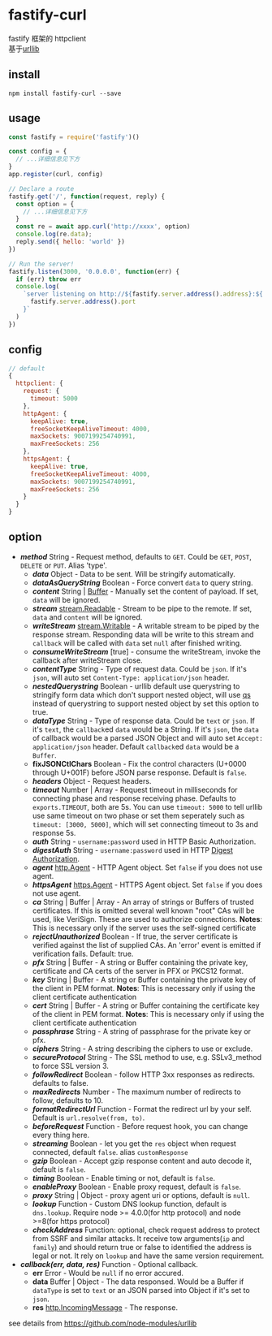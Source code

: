 # fastify-curl

fastify 框架的 httpclient  
基于[urllib](https://github.com/node-modules/urllib)

## install

```
npm install fastify-curl --save
```

## usage

```javascript
const fastify = require('fastify')()

const config = {
  // ...详细信息见下方
}
app.register(curl, config)

// Declare a route
fastify.get('/', function(request, reply) {
  const option = {
    // ...详细信息见下方
  }
  const re = await app.curl('http://xxxx', option)
  console.log(re.data);
  reply.send({ hello: 'world' })
})

// Run the server!
fastify.listen(3000, '0.0.0.0', function(err) {
  if (err) throw err
  console.log(
    `server listening on http://${fastify.server.address().address}:${
      fastify.server.address().port
    }`
  )
})
```

## config

```javascript
// default
{
  httpclient: {
    request: {
      timeout: 5000
    },
    httpAgent: {
      keepAlive: true,
      freeSocketKeepAliveTimeout: 4000,
      maxSockets: 9007199254740991,
      maxFreeSockets: 256
    },
    httpsAgent: {
      keepAlive: true,
      freeSocketKeepAliveTimeout: 4000,
      maxSockets: 9007199254740991,
      maxFreeSockets: 256
    }
  }
}
```

## option

* **_method_** String - Request method, defaults to `GET`. Could be `GET`, `POST`, `DELETE` or `PUT`. Alias 'type'.
  * **_data_** Object - Data to be sent. Will be stringify automatically.
  * **_dataAsQueryString_** Boolean - Force convert `data` to query string.
  * **_content_** String | [Buffer](http://nodejs.org/api/buffer.html) - Manually set the content of payload. If set, `data` will be ignored.
  * **_stream_** [stream.Readable](http://nodejs.org/api/stream.html#stream_class_stream_readable) - Stream to be pipe to the remote. If set, `data` and `content` will be ignored.
  * **_writeStream_** [stream.Writable](http://nodejs.org/api/stream.html#stream_class_stream_writable) - A writable stream to be piped by the response stream. Responding data will be write to this stream and `callback` will be called with `data` set `null` after finished writing.
  * **_consumeWriteStream_** [true] - consume the writeStream, invoke the callback after writeStream close.
  * **_contentType_** String - Type of request data. Could be `json`. If it's `json`, will auto set `Content-Type: application/json` header.
  * **_nestedQuerystring_** Boolean - urllib default use querystring to stringify form data which don't support nested object, will use [qs](https://github.com/ljharb/qs) instead of querystring to support nested object by set this option to true.
  * **_dataType_** String - Type of response data. Could be `text` or `json`. If it's `text`, the `callback`ed `data` would be a String. If it's `json`, the `data` of callback would be a parsed JSON Object and will auto set `Accept: application/json` header. Default `callback`ed `data` would be a `Buffer`.
  * **fixJSONCtlChars** Boolean - Fix the control characters (U+0000 through U+001F) before JSON parse response. Default is `false`.
  * **_headers_** Object - Request headers.
  * **_timeout_** Number | Array - Request timeout in milliseconds for connecting phase and response receiving phase. Defaults to `exports.TIMEOUT`, both are 5s. You can use `timeout: 5000` to tell urllib use same timeout on two phase or set them seperately such as `timeout: [3000, 5000]`, which will set connecting timeout to 3s and response 5s.
  * **_auth_** String - `username:password` used in HTTP Basic Authorization.
  * **_digestAuth_** String - `username:password` used in HTTP [Digest Authorization](http://en.wikipedia.org/wiki/Digest_access_authentication).
  * **_agent_** [http.Agent](http://nodejs.org/api/http.html#http_class_http_agent) - HTTP Agent object.
    Set `false` if you does not use agent.
  * **_httpsAgent_** [https.Agent](http://nodejs.org/api/https.html#https_class_https_agent) - HTTPS Agent object.
    Set `false` if you does not use agent.
  * **_ca_** String | Buffer | Array - An array of strings or Buffers of trusted certificates.
    If this is omitted several well known "root" CAs will be used, like VeriSign.
    These are used to authorize connections.
    **Notes**: This is necessary only if the server uses the self-signed certificate
  * **_rejectUnauthorized_** Boolean - If true, the server certificate is verified against the list of supplied CAs.
    An 'error' event is emitted if verification fails. Default: true.
  * **_pfx_** String | Buffer - A string or Buffer containing the private key,
    certificate and CA certs of the server in PFX or PKCS12 format.
  * **_key_** String | Buffer - A string or Buffer containing the private key of the client in PEM format.
    **Notes**: This is necessary only if using the client certificate authentication
  * **_cert_** String | Buffer - A string or Buffer containing the certificate key of the client in PEM format.
    **Notes**: This is necessary only if using the client certificate authentication
  * **_passphrase_** String - A string of passphrase for the private key or pfx.
  * **_ciphers_** String - A string describing the ciphers to use or exclude.
  * **_secureProtocol_** String - The SSL method to use, e.g. SSLv3_method to force SSL version 3.
  * **_followRedirect_** Boolean - follow HTTP 3xx responses as redirects. defaults to false.
  * **_maxRedirects_** Number - The maximum number of redirects to follow, defaults to 10.
  * **_formatRedirectUrl_** Function - Format the redirect url by your self. Default is `url.resolve(from, to)`.
  * **_beforeRequest_** Function - Before request hook, you can change every thing here.
  * **_streaming_** Boolean - let you get the `res` object when request connected, default `false`. alias `customResponse`
  * **_gzip_** Boolean - Accept gzip response content and auto decode it, default is `false`.
  * **_timing_** Boolean - Enable timing or not, default is `false`.
  * **_enableProxy_** Boolean - Enable proxy request, default is `false`.
  * **_proxy_** String | Object - proxy agent uri or options, default is `null`.
  * **_lookup_** Function - Custom DNS lookup function, default is `dns.lookup`. Require node >= 4.0.0(for http protocol) and node >=8(for https protocol)
  * **_checkAddress_** Function: optional, check request address to protect from SSRF and similar attacks. It receive tow arguments(`ip` and `family`) and should return true or false to identified the address is legal or not. It rely on `lookup` and have the same version requirement.
* **_callback(err, data, res)_** Function - Optional callback.
  * **err** Error - Would be `null` if no error accured.
  * **data** Buffer | Object - The data responsed. Would be a Buffer if `dataType` is set to `text` or an JSON parsed into Object if it's set to `json`.
  * **res** [http.IncomingMessage](http://nodejs.org/api/http.html#http_http_incomingmessage) - The response.

see details from https://github.com/node-modules/urllib
